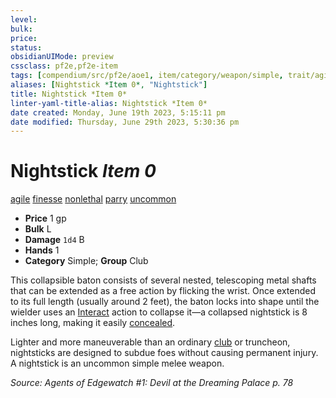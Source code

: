 ```yaml
---
level:
bulk:
price:
status:
obsidianUIMode: preview
cssclass: pf2e,pf2e-item
tags: [compendium/src/pf2e/aoe1, item/category/weapon/simple, trait/agile, trait/finesse, trait/nonlethal, trait/parry, trait/uncommon]
aliases: [Nightstick *Item 0*, "Nightstick"]
title: Nightstick *Item 0*
linter-yaml-title-alias: Nightstick *Item 0*
date created: Monday, June 19th 2023, 5:15:11 pm
date modified: Thursday, June 29th 2023, 5:30:36 pm
---
```


# Nightstick *Item 0*

[agile](rules/traits/agile.md) [finesse](rules/traits/finesse.md) [nonlethal](rules/traits/nonlethal.md) [parry](rules/traits/parry.md) [uncommon](rules/traits/uncommon.md)  

- **Price** 1 gp
- **Bulk** L
- **Damage** `1d4` B
- **Hands** 1
- **Category** Simple; **Group** Club

This collapsible baton consists of several nested, telescoping metal shafts that can be extended as a free action by flicking the wrist. Once extended to its full length (usually around 2 feet), the baton locks into shape until the wielder uses an [Interact](rules/actions/interact.md) action to collapse it—a collapsed nightstick is 8 inches long, making it easily [concealed](rules/actions/conceal-an-object.md).

Lighter and more maneuverable than an ordinary [club](compendium/equipment/items/club.md) or truncheon, nightsticks are designed to subdue foes without causing permanent injury. A nightstick is an uncommon simple melee weapon.

*Source: Agents of Edgewatch #1: Devil at the Dreaming Palace p. 78*
